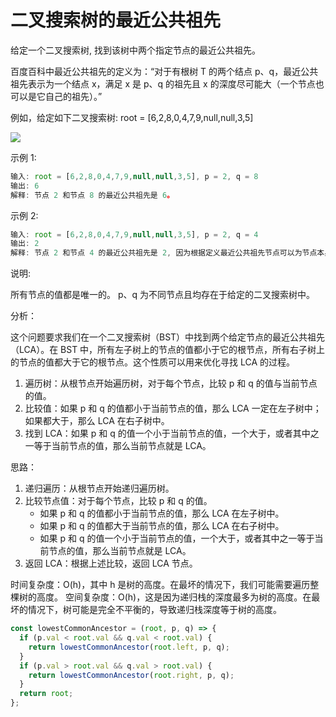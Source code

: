 # 二叉搜索树的最近公共祖先

给定一个二叉搜索树, 找到该树中两个指定节点的最近公共祖先。

百度百科中最近公共祖先的定义为：“对于有根树 T 的两个结点 p、q，最近公共祖先表示为一个结点 x，满足 x 是 p、q 的祖先且 x 的深度尽可能大（一个节点也可以是它自己的祖先）。”

例如，给定如下二叉搜索树: root = [6,2,8,0,4,7,9,null,null,3,5]

![](https://assets.leetcode-cn.com/aliyun-lc-upload/uploads/2018/12/14/binarysearchtree_improved.png)

示例 1:

```javascript
输入: root = [6,2,8,0,4,7,9,null,null,3,5], p = 2, q = 8
输出: 6
解释: 节点 2 和节点 8 的最近公共祖先是 6。
```

示例 2:

```javascript
输入: root = [6,2,8,0,4,7,9,null,null,3,5], p = 2, q = 4
输出: 2
解释: 节点 2 和节点 4 的最近公共祖先是 2, 因为根据定义最近公共祖先节点可以为节点本身。
```

说明:

所有节点的值都是唯一的。
p、q 为不同节点且均存在于给定的二叉搜索树中。

分析：

这个问题要求我们在一个二叉搜索树（BST）中找到两个给定节点的最近公共祖先（LCA）。在 BST 中，所有左子树上的节点的值都小于它的根节点，所有右子树上的节点的值都大于它的根节点。这个性质可以用来优化寻找 LCA 的过程。

1. 遍历树：从根节点开始遍历树，对于每个节点，比较 p 和 q 的值与当前节点的值。
2. 比较值：如果 p 和 q 的值都小于当前节点的值，那么 LCA 一定在左子树中；如果都大于，那么 LCA 在右子树中。
3. 找到 LCA：如果 p 和 q 的值一个小于当前节点的值，一个大于，或者其中之一等于当前节点的值，那么当前节点就是 LCA。

思路：

1. 递归遍历：从根节点开始递归遍历树。
2. 比较节点值：对于每个节点，比较 p 和 q 的值。
   - 如果 p 和 q 的值都小于当前节点的值，那么 LCA 在左子树中。
   - 如果 p 和 q 的值都大于当前节点的值，那么 LCA 在右子树中。
   - 如果 p 和 q 的值一个小于当前节点的值，一个大于，或者其中之一等于当前节点的值，那么当前节点就是 LCA。
3. 返回 LCA：根据上述比较，返回 LCA 节点。

时间复杂度：O(h)，其中 h 是树的高度。在最坏的情况下，我们可能需要遍历整棵树的高度。
空间复杂度：O(h)，这是因为递归栈的深度最多为树的高度。在最坏的情况下，树可能是完全不平衡的，导致递归栈深度等于树的高度。

```javascript
const lowestCommonAncestor = (root, p, q) => {
  if (p.val < root.val && q.val < root.val) {
    return lowestCommonAncestor(root.left, p, q);
  }
  if (p.val > root.val && q.val > root.val) {
    return lowestCommonAncestor(root.right, p, q);
  }
  return root;
};
```
